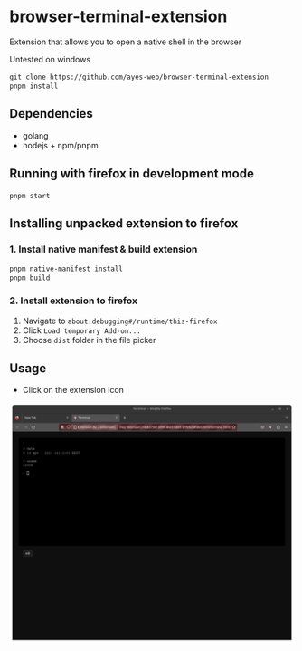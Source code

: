 # browser-terminal-extension

Extension that allows you to open a native shell in the browser

Untested on windows

```
git clone https://github.com/ayes-web/browser-terminal-extension
pnpm install
```

## Dependencies
   - golang
   - nodejs + npm/pnpm

## Running with firefox in development mode
```
pnpm start
```

## Installing unpacked extension to firefox

### 1. Install native manifest & build extension
```
pnpm native-manifest install
pnpm build
```

### 2. Install extension to firefox
1. Navigate to ``about:debugging#/runtime/this-firefox``
2. Click ``Load temporary Add-on...``
3. Choose ``dist`` folder in the file picker

## Usage

- Click on the extension icon

![screenshot.png](screenshot.png)
